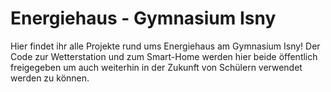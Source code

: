 # Energiehaus - Gymnasium Isny


Hier findet ihr alle Projekte rund ums Energiehaus am Gymnasium Isny!
Der Code zur Wetterstation und zum Smart-Home werden hier beide öffentlich 
freigegeben um auch weiterhin in der Zukunft von Schülern verwendet werden
zu können. 
